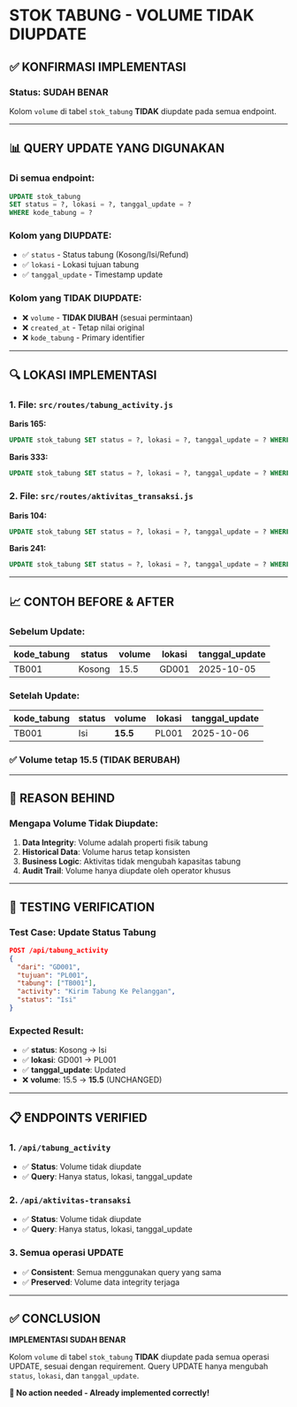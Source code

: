 # STOK TABUNG - VOLUME TIDAK DIUPDATE

## ✅ KONFIRMASI IMPLEMENTASI

### Status: **SUDAH BENAR**
Kolom `volume` di tabel `stok_tabung` **TIDAK** diupdate pada semua endpoint.

---

## 📊 QUERY UPDATE YANG DIGUNAKAN

### Di semua endpoint:
```sql
UPDATE stok_tabung 
SET status = ?, lokasi = ?, tanggal_update = ? 
WHERE kode_tabung = ?
```

### Kolom yang DIUPDATE:
- ✅ `status` - Status tabung (Kosong/Isi/Refund)
- ✅ `lokasi` - Lokasi tujuan tabung
- ✅ `tanggal_update` - Timestamp update

### Kolom yang TIDAK DIUPDATE:
- ❌ `volume` - **TIDAK DIUBAH** (sesuai permintaan)
- ❌ `created_at` - Tetap nilai original
- ❌ `kode_tabung` - Primary identifier

---

## 🔍 LOKASI IMPLEMENTASI

### 1. File: `src/routes/tabung_activity.js`
**Baris 165:**
```sql
UPDATE stok_tabung SET status = ?, lokasi = ?, tanggal_update = ? WHERE kode_tabung = ?
```

**Baris 333:**
```sql
UPDATE stok_tabung SET status = ?, lokasi = ?, tanggal_update = ? WHERE kode_tabung = ?
```

### 2. File: `src/routes/aktivitas_transaksi.js`
**Baris 104:**
```sql
UPDATE stok_tabung SET status = ?, lokasi = ?, tanggal_update = ? WHERE kode_tabung = ?
```

**Baris 241:**
```sql
UPDATE stok_tabung SET status = ?, lokasi = ?, tanggal_update = ? WHERE kode_tabung = ?
```

---

## 📈 CONTOH BEFORE & AFTER

### Sebelum Update:
| kode_tabung | status | volume | lokasi | tanggal_update |
|-------------|--------|---------|---------|----------------|
| TB001       | Kosong | 15.5    | GD001  | 2025-10-05     |

### Setelah Update:
| kode_tabung | status | volume | lokasi | tanggal_update |
|-------------|--------|---------|---------|----------------|
| TB001       | Isi    | **15.5** | PL001  | 2025-10-06     |

### ✅ **Volume tetap 15.5 (TIDAK BERUBAH)**

---

## 🎯 REASON BEHIND

### Mengapa Volume Tidak Diupdate:
1. **Data Integrity**: Volume adalah properti fisik tabung
2. **Historical Data**: Volume harus tetap konsisten
3. **Business Logic**: Aktivitas tidak mengubah kapasitas tabung
4. **Audit Trail**: Volume hanya diupdate oleh operator khusus

---

## 🧪 TESTING VERIFICATION

### Test Case: Update Status Tabung
```json
POST /api/tabung_activity
{
  "dari": "GD001",
  "tujuan": "PL001",
  "tabung": ["TB001"],
  "activity": "Kirim Tabung Ke Pelanggan",
  "status": "Isi"
}
```

### Expected Result:
- ✅ **status**: Kosong → Isi
- ✅ **lokasi**: GD001 → PL001  
- ✅ **tanggal_update**: Updated
- ❌ **volume**: 15.5 → **15.5** (UNCHANGED)

---

## 📋 ENDPOINTS VERIFIED

### 1. `/api/tabung_activity`
- ✅ **Status**: Volume tidak diupdate
- ✅ **Query**: Hanya status, lokasi, tanggal_update

### 2. `/api/aktivitas-transaksi`
- ✅ **Status**: Volume tidak diupdate  
- ✅ **Query**: Hanya status, lokasi, tanggal_update

### 3. Semua operasi UPDATE
- ✅ **Consistent**: Semua menggunakan query yang sama
- ✅ **Preserved**: Volume data integrity terjaga

---

## ✅ CONCLUSION

**IMPLEMENTASI SUDAH BENAR**

Kolom `volume` di tabel `stok_tabung` **TIDAK** diupdate pada semua operasi UPDATE, sesuai dengan requirement. Query UPDATE hanya mengubah `status`, `lokasi`, dan `tanggal_update`.

**🎯 No action needed - Already implemented correctly!**